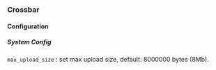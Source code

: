 

### Crossbar

#### Configuration

##### System Config

`max_upload_size` : set max upload size, default: 8000000 bytes (8Mb).
